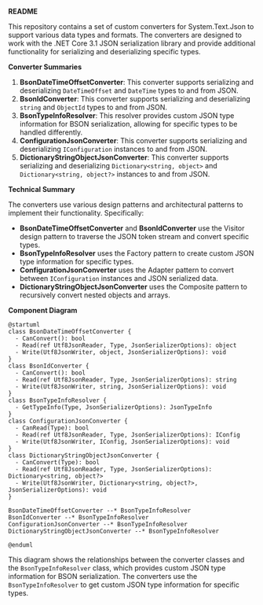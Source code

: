 **README**

This repository contains a set of custom converters for System.Text.Json to support various data types and formats. The converters are designed to work with the .NET Core 3.1 JSON serialization library and provide additional functionality for serializing and deserializing specific types.

**Converter Summaries**

1. **BsonDateTimeOffsetConverter**: This converter supports serializing and deserializing `DateTimeOffset` and `DateTime` types to and from JSON.
2. **BsonIdConverter**: This converter supports serializing and deserializing `string` and `ObjectId` types to and from JSON.
3. **BsonTypeInfoResolver**: This resolver provides custom JSON type information for BSON serialization, allowing for specific types to be handled differently.
4. **ConfigurationJsonConverter**: This converter supports serializing and deserializing `IConfiguration` instances to and from JSON.
5. **DictionaryStringObjectJsonConverter**: This converter supports serializing and deserializing `Dictionary<string, object>` and `Dictionary<string, object?>` instances to and from JSON.

**Technical Summary**

The converters use various design patterns and architectural patterns to implement their functionality. Specifically:

* **BsonDateTimeOffsetConverter** and **BsonIdConverter** use the Visitor design pattern to traverse the JSON token stream and convert specific types.
* **BsonTypeInfoResolver** uses the Factory pattern to create custom JSON type information for specific types.
* **ConfigurationJsonConverter** uses the Adapter pattern to convert between `IConfiguration` instances and JSON serialized data.
* **DictionaryStringObjectJsonConverter** uses the Composite pattern to recursively convert nested objects and arrays.

**Component Diagram**

```plantuml
@startuml
class BsonDateTimeOffsetConverter {
  - CanConvert(): bool
  - Read(ref Utf8JsonReader, Type, JsonSerializerOptions): object
  - Write(Utf8JsonWriter, object, JsonSerializerOptions): void
}
class BsonIdConverter {
  - CanConvert(): bool
  - Read(ref Utf8JsonReader, Type, JsonSerializerOptions): string
  - Write(Utf8JsonWriter, string, JsonSerializerOptions): void
}
class BsonTypeInfoResolver {
  - GetTypeInfo(Type, JsonSerializerOptions): JsonTypeInfo
}
class ConfigurationJsonConverter {
  - CanRead(Type): bool
  - Read(ref Utf8JsonReader, Type, JsonSerializerOptions): IConfig
  - Write(Utf8JsonWriter, IConfig, JsonSerializerOptions): void
}
class DictionaryStringObjectJsonConverter {
  - CanConvert(Type): bool
  - Read(ref Utf8JsonReader, Type, JsonSerializerOptions): Dictionary<string, object?>
  - Write(Utf8JsonWriter, Dictionary<string, object?>, JsonSerializerOptions): void
}

BsonDateTimeOffsetConverter --* BsonTypeInfoResolver
BsonIdConverter --* BsonTypeInfoResolver
ConfigurationJsonConverter --* BsonTypeInfoResolver
DictionaryStringObjectJsonConverter --* BsonTypeInfoResolver

@enduml
```

This diagram shows the relationships between the converter classes and the `BsonTypeInfoResolver` class, which provides custom JSON type information for BSON serialization. The converters use the `BsonTypeInfoResolver` to get custom JSON type information for specific types.